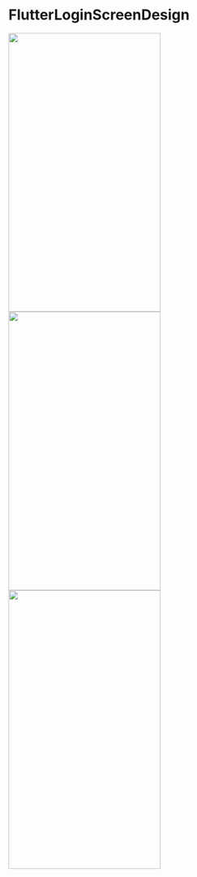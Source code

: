 # FlutterLoginScreenDesign
<img src="https://user-images.githubusercontent.com/97750042/195397420-3bffaad3-4e73-4ea6-b2dc-98dc575a815c.png" width="300" height="550">
<img src="https://user-images.githubusercontent.com/97750042/195397424-1c0e08e7-1390-40d3-8ca0-3ec163786a9b.png" width="300" height="550">
<img src="https://user-images.githubusercontent.com/97750042/195397409-d199ab53-b755-48ea-a058-c51de2997dfd.png" width="300" height="550">


